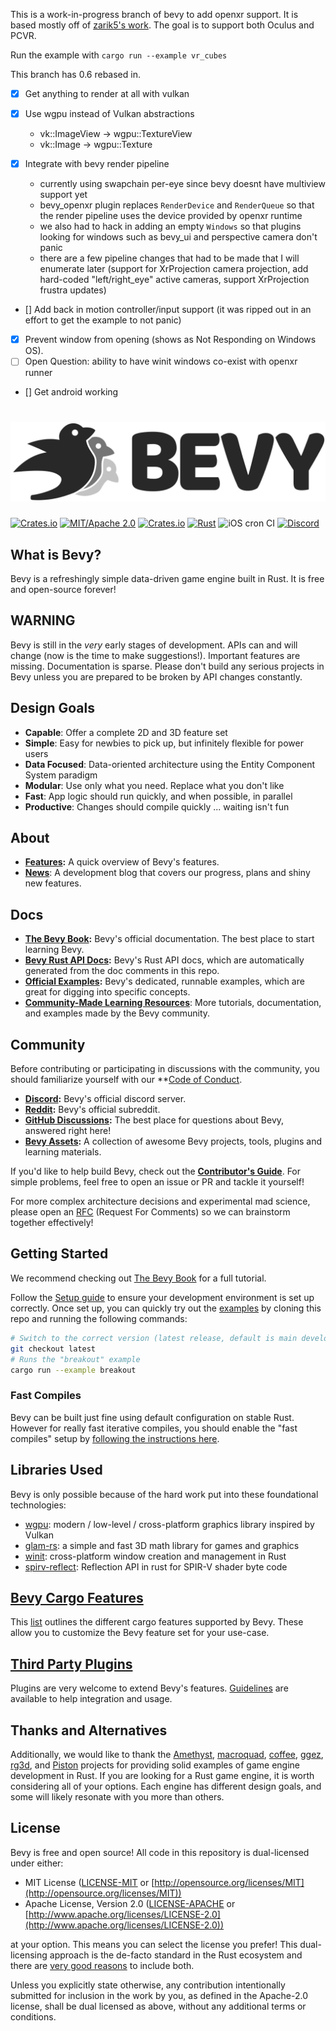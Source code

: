 This is a work-in-progress branch of bevy to add openxr support. It is based mostly off of [zarik5's work](https://github.com/zarik5/bevy). The goal is to support both Oculus and PCVR.

Run the example with `cargo run --example vr_cubes`

This branch has 0.6 rebased in.

- [x] Get anything to render at all with vulkan
- [x] Use wgpu instead of Vulkan abstractions

  - vk::ImageView -> wgpu::TextureView
  - vk::Image -> wgpu::Texture

- [x] Integrate with bevy render pipeline

  - currently using swapchain per-eye since bevy doesnt have multiview support yet
  - bevy_openxr plugin replaces `RenderDevice` and `RenderQueue` so that the render pipeline uses the device provided by openxr runtime
  - we also had to hack in adding an empty `Windows` so that plugins looking for windows such as bevy_ui and perspective camera don't panic
  - there are a few pipeline changes that had to be made that I will enumerate later (support for XrProjection camera projection, add hard-coded "left/right_eye" active cameras, support XrProjection frustra updates)

- [] Add back in motion controller/input support (it was ripped out in an effort to get the example to not panic)
- [x] Prevent window from opening (shows as Not Responding on Windows OS).
- [ ] Open Question: ability to have winit windows co-exist with openxr runner
- [] Get android working

# [![Bevy](assets/branding/bevy_logo_light_dark_and_dimmed.svg)](https://bevyengine.org)

[![Crates.io](https://img.shields.io/crates/v/bevy.svg)](https://crates.io/crates/bevy)
[![MIT/Apache 2.0](https://img.shields.io/badge/license-MIT%2FApache-blue.svg)](./LICENSE)
[![Crates.io](https://img.shields.io/crates/d/bevy.svg)](https://crates.io/crates/bevy)
[![Rust](https://github.com/bevyengine/bevy/workflows/CI/badge.svg)](https://github.com/bevyengine/bevy/actions)
![iOS cron CI](https://github.com/bevyengine/bevy/workflows/iOS%20cron%20CI/badge.svg)
[![Discord](https://img.shields.io/discord/691052431525675048.svg?label=&logo=discord&logoColor=ffffff&color=7389D8&labelColor=6A7EC2)](https://discord.gg/bevy)

## What is Bevy?

Bevy is a refreshingly simple data-driven game engine built in Rust. It is free and open-source forever!

## WARNING

Bevy is still in the _very_ early stages of development. APIs can and will change (now is the time to make suggestions!). Important features are missing. Documentation is sparse. Please don't build any serious projects in Bevy unless you are prepared to be broken by API changes constantly.

## Design Goals

- **Capable**: Offer a complete 2D and 3D feature set
- **Simple**: Easy for newbies to pick up, but infinitely flexible for power users
- **Data Focused**: Data-oriented architecture using the Entity Component System paradigm
- **Modular**: Use only what you need. Replace what you don't like
- **Fast**: App logic should run quickly, and when possible, in parallel
- **Productive**: Changes should compile quickly ... waiting isn't fun

## About

- **[Features](https://bevyengine.org):** A quick overview of Bevy's features.
- **[News](https://bevyengine.org/news/)**: A development blog that covers our progress, plans and shiny new features.

## Docs

- **[The Bevy Book](https://bevyengine.org/learn/book/introduction):** Bevy's official documentation. The best place to start learning Bevy.
- **[Bevy Rust API Docs](https://docs.rs/bevy):** Bevy's Rust API docs, which are automatically generated from the doc comments in this repo.
- **[Official Examples](https://github.com/bevyengine/bevy/tree/latest/examples):** Bevy's dedicated, runnable examples, which are great for digging into specific concepts.
- **[Community-Made Learning Resources](https://bevyengine.org/assets/#learning)**: More tutorials, documentation, and examples made by the Bevy community.

## Community

Before contributing or participating in discussions with the community, you should familiarize yourself with our \*\*[Code of Conduct](./CODE_OF_CONDUCT.md).

- **[Discord](https://discord.gg/bevy):** Bevy's official discord server.
- **[Reddit](https://reddit.com/r/bevy):** Bevy's official subreddit.
- **[GitHub Discussions](https://github.com/bevyengine/bevy/discussions):** The best place for questions about Bevy, answered right here!
- **[Bevy Assets](https://bevyengine.org/assets/):** A collection of awesome Bevy projects, tools, plugins and learning materials.

If you'd like to help build Bevy, check out the **[Contributor's Guide](https://github.com/bevyengine/bevy/blob/main/CONTRIBUTING.md)**.
For simple problems, feel free to open an issue or PR and tackle it yourself!

For more complex architecture decisions and experimental mad science, please open an [RFC](https://github.com/bevyengine/rfcs) (Request For Comments) so we can brainstorm together effectively!

## Getting Started

We recommend checking out [The Bevy Book](https://bevyengine.org/learn/book/introduction) for a full tutorial.

Follow the [Setup guide](https://bevyengine.org/learn/book/getting-started/setup/) to ensure your development environment is set up correctly.
Once set up, you can quickly try out the [examples](https://github.com/bevyengine/bevy/tree/latest/examples) by cloning this repo and running the following commands:

```sh
# Switch to the correct version (latest release, default is main development branch)
git checkout latest
# Runs the "breakout" example
cargo run --example breakout
```

### Fast Compiles

Bevy can be built just fine using default configuration on stable Rust. However for really fast iterative compiles, you should enable the "fast compiles" setup by [following the instructions here](http://bevyengine.org/learn/book/getting-started/setup/).

## Libraries Used

Bevy is only possible because of the hard work put into these foundational technologies:

- [wgpu](https://wgpu.rs/): modern / low-level / cross-platform graphics library inspired by Vulkan
- [glam-rs](https://github.com/bitshifter/glam-rs): a simple and fast 3D math library for games and graphics
- [winit](https://github.com/rust-windowing/winit): cross-platform window creation and management in Rust
- [spirv-reflect](https://github.com/gwihlidal/spirv-reflect-rs): Reflection API in rust for SPIR-V shader byte code

## [Bevy Cargo Features][cargo_features]

This [list][cargo_features] outlines the different cargo features supported by Bevy. These allow you to customize the Bevy feature set for your use-case.

[cargo_features]: docs/cargo_features.md

## [Third Party Plugins][plugin_guidelines]

Plugins are very welcome to extend Bevy's features. [Guidelines][plugin_guidelines] are available to help integration and usage.

[plugin_guidelines]: docs/plugins_guidelines.md

## Thanks and Alternatives

Additionally, we would like to thank the [Amethyst](https://github.com/amethyst/amethyst), [macroquad](https://github.com/not-fl3/macroquad), [coffee](https://github.com/hecrj/coffee), [ggez](https://github.com/ggez/ggez), [rg3d](https://github.com/mrDIMAS/rg3d), and [Piston](https://github.com/PistonDevelopers/piston) projects for providing solid examples of game engine development in Rust. If you are looking for a Rust game engine, it is worth considering all of your options. Each engine has different design goals, and some will likely resonate with you more than others.

## License

Bevy is free and open source! All code in this repository is dual-licensed under either:

- MIT License ([LICENSE-MIT](docs/LICENSE-MIT) or [http://opensource.org/licenses/MIT](http://opensource.org/licenses/MIT))
- Apache License, Version 2.0 ([LICENSE-APACHE](docs/LICENSE-APACHE) or [http://www.apache.org/licenses/LICENSE-2.0](http://www.apache.org/licenses/LICENSE-2.0))

at your option. This means you can select the license you prefer! This dual-licensing approach is the de-facto standard in the Rust ecosystem and there are [very good reasons](https://github.com/bevyengine/bevy/issues/2373) to include both.

Unless you explicitly state otherwise, any contribution intentionally submitted
for inclusion in the work by you, as defined in the Apache-2.0 license, shall be dual licensed as above, without any
additional terms or conditions.
